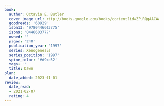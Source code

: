 ```yaml
---
book:
  author: Octavia E. Butler
  cover_image_url: http://books.google.com/books/content?id=ZPuRQgAACAAJ&printsec=frontcover&img=1&zoom=1&source=gbs_api
  goodreads: '60929'
  isbn13: '9780446603775'
  isbn9: '0446603775'
  owned: ''
  pages: '248'
  publication_year: '1997'
  series: Xenogenesis
  series_position: '1997'
  spine_color: '#d9bc52'
  tags: ''
  title: Dawn
plan:
  date_added: 2023-01-01
review:
  date_read:
  - 2021-02-07
  rating: 4
---
```

